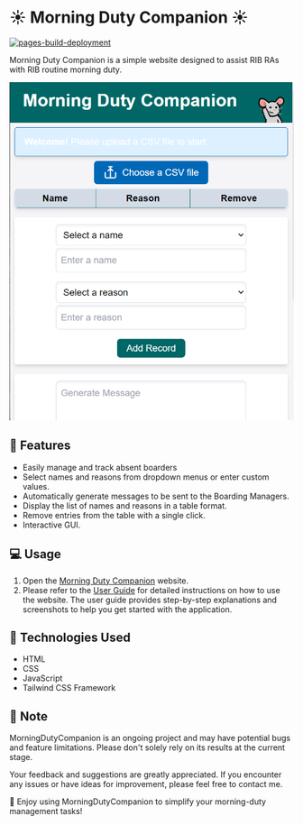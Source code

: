 # ☀️ Morning Duty Companion ☀️

[![pages-build-deployment](https://github.com/Yufannnn/MorningDutyCompanion/actions/workflows/pages/pages-build-deployment/badge.svg)](https://github.com/Yufannnn/MorningDutyCompanion/actions/workflows/pages/pages-build-deployment)

Morning Duty Companion is a simple website designed to assist RIB RAs with RIB routine morning duty.

![Morning Duty Companion](docs/Welcome.png)

## 🚀 **Features**

- Easily manage and track absent boarders
- Select names and reasons from dropdown menus or enter custom values.
- Automatically generate messages to be sent to the Boarding Managers.
- Display the list of names and reasons in a table format.
- Remove entries from the table with a single click.
- Interactive GUI.

## 💻 **Usage**

1. Open the [Morning Duty Companion](https://mdc.zyf.ninja/) website.
2. Please refer to the [User Guide](https://yufannnn.github.io/MorningDutyCompanion/) for detailed instructions on how to use the website. The user guide provides step-by-step explanations and screenshots to help you get started with the application.

## 🔧 **Technologies Used**

- HTML
- CSS
- JavaScript
- Tailwind CSS Framework

## 📝 **Note**

MorningDutyCompanion is an ongoing project and may have potential bugs and feature limitations. Please don't solely rely on its results at the current stage.

Your feedback and suggestions are greatly appreciated. If you encounter any issues or have ideas for improvement, please feel free to contact me.

🎉 Enjoy using MorningDutyCompanion to simplify your morning-duty management tasks!

